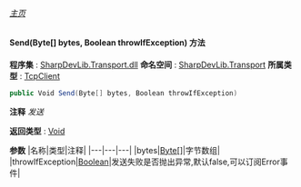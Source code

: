 ###### [主页](./Index.md "主页")
#### Send(Byte[] bytes, Boolean throwIfException) 方法
**程序集** : [SharpDevLib.Transport.dll](./SharpDevLib.Transport.assembly.md "SharpDevLib.Transport.dll")
**命名空间** : [SharpDevLib.Transport](./SharpDevLib.Transport.namespace.md "SharpDevLib.Transport")
**所属类型** : [TcpClient](./SharpDevLib.Transport.TcpClient.md "TcpClient")
``` csharp
public Void Send(Byte[] bytes, Boolean throwIfException)
```
**注释**
*发送*

**返回类型** : [Void](https://learn.microsoft.com/en-us/dotnet/api/system.void "Void")

**参数**
|名称|类型|注释|
|---|---|---|
|bytes|[Byte\[\]](https://learn.microsoft.com/en-us/dotnet/api/system.byte[] "Byte\[\]")|字节数组|
|throwIfException|[Boolean](https://learn.microsoft.com/en-us/dotnet/api/system.boolean "Boolean")|发送失败是否抛出异常,默认false,可以订阅Error事件|

